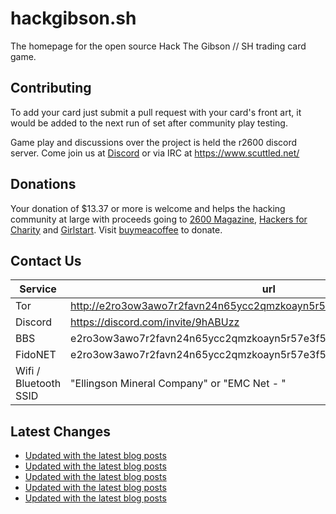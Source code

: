 # hackgibson.sh
The homepage for the open source Hack The Gibson // SH trading card game.


## Contributing

To add your card just submit a pull request with your card's front art, it would be added to the next run of set after community play testing.

Game play and discussions over the project is held the r2600 discord server. Come join us at [Discord](https://discord.com/invite/9hABUzz) or via IRC at https://www.scuttled.net/


## Donations

Your donation of $13.37 or more is welcome and helps the hacking community at large with proceeds going to [2600 Magazine](https://2600.com/), [Hackers for Charity](https://hackersforcharity.org) and [Girlstart](https://girlstart.org).  Visit [buymeacoffee](https://www.buymeacoffee.com/hackgibson.sh) to donate.


## Contact Us

Service | url
-|-
Tor | http://e2ro3ow3awo7r2favn24n65ycc2qmzkoayn5r57e3f56nvjwdcgg32ad.onion
Discord | https://discord.com/invite/9hABUzz
BBS | e2ro3ow3awo7r2favn24n65ycc2qmzkoayn5r57e3f56nvjwdcgg32ad.onion:23
FidoNET | e2ro3ow3awo7r2favn24n65ycc2qmzkoayn5r57e3f56nvjwdcgg32ad.onion:24554
Wifi / Bluetooth SSID | "Ellingson Mineral Company" or "EMC Net - <fidonet address>"

## Latest Changes
<!-- BLOG-POST-LIST:START -->
- [Updated with the latest blog posts](https://github.com/DFW2600/hackgibson.sh/commit/14ad0fbbc2a62412bd39ab4dccce6789ba864dab)
- [Updated with the latest blog posts](https://github.com/DFW2600/hackgibson.sh/commit/e808a8089162fa58dd8f534e6d201479550cc86f)
- [Updated with the latest blog posts](https://github.com/DFW2600/hackgibson.sh/commit/df85670e5d153cd1616b8c3e2ac4ea4bbcff0f6a)
- [Updated with the latest blog posts](https://github.com/DFW2600/hackgibson.sh/commit/cc78811af59c25ac56f17e30df2e60d66160651a)
- [Updated with the latest blog posts](https://github.com/DFW2600/hackgibson.sh/commit/1e7d56e52a116f905de6b0acf48e2ec045589ce9)
<!-- BLOG-POST-LIST:END -->
